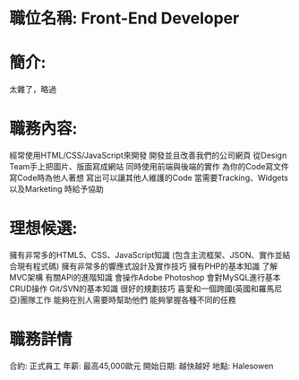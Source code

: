 # 職位名稱: Front-End Developer

# 簡介: 
太雜了，略過

# 職務內容:
經常使用HTML/CSS/JavaScript來開發
開發並且改善我們的公司網頁
從Design Team手上把圖片、版面寫成網站
同時使用前端與後端的實作
為你的Code寫文件
寫Code時為他人著想
寫出可以讓其他人維護的Code
當需要Tracking、Widgets以及Marketing 時給予協助

# 理想候選:
擁有非常多的HTML5、CSS、JavaScript知識
(包含主流框架、JSON、實作並結合現有程式碼)
擁有非常多的響應式設計及實作技巧
擁有PHP的基本知識
了解MVC架構
有關API的進階知識
會操作Adobe Photoshop
會對MySQL進行基本CRUD操作
Git/SVN的基本知識
很好的規劃技巧
喜愛和一個跨國(英國和羅馬尼亞)團隊工作
能夠在別人需要時幫助他們
能夠掌握各種不同的任務

# 職務詳情
合約: 正式員工
年薪: 最高45,000歐元
開始日期: 越快越好
地點: Halesowen
